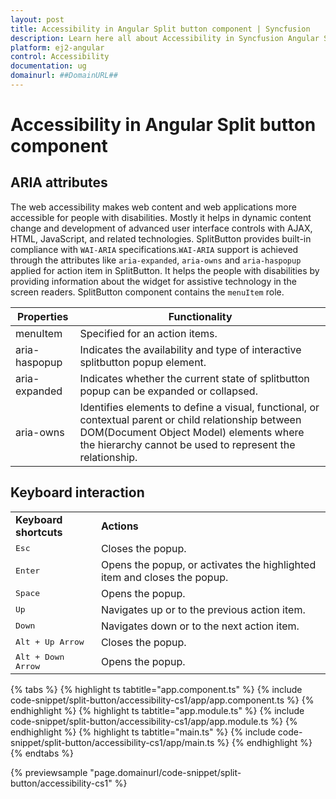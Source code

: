 ```yaml
---
layout: post
title: Accessibility in Angular Split button component | Syncfusion
description: Learn here all about Accessibility in Syncfusion Angular Split button component of Syncfusion Essential JS 2 and more.
platform: ej2-angular
control: Accessibility 
documentation: ug
domainurl: ##DomainURL##
---
```


# Accessibility in Angular Split button component

## ARIA attributes

The web accessibility makes web content and web applications more accessible for people with disabilities.
Mostly it helps in dynamic content change and development of advanced user interface controls with AJAX, HTML, JavaScript, and related technologies.
SplitButton provides built-in compliance with `WAI-ARIA` specifications.`WAI-ARIA` support is achieved through the
attributes like `aria-expanded`, `aria-owns` and `aria-haspopup` applied for action item in SplitButton.
It helps the people with disabilities by providing information about the widget for assistive technology in the screen readers.
SplitButton component contains the  `menuItem` role.

| Properties | Functionality |
| ------------ | ----------------------- |
| menuItem | Specified for an action items. |
| aria-haspopup | Indicates the availability and type of interactive splitbutton popup element. |
| aria-expanded | Indicates whether the current state of splitbutton popup can be expanded or collapsed. |
| aria-owns | Identifies elements to define a visual, functional, or contextual parent or child relationship between DOM(Document Object Model) elements where the hierarchy cannot be used to represent the relationship. |

## Keyboard interaction

<!-- markdownlint-disable MD033 -->
<table>
<tr>
<td>
<b>Keyboard shortcuts</b></td><td>
<b>Actions</b></td></tr>
<tr>
<td>
<kbd>Esc</kbd></td><td>
Closes the popup.</td></tr>
<tr>
<td>
<kbd>Enter</kbd></td><td>
Opens the popup, or activates the highlighted item and closes the popup.</td></tr>
<tr>
<td>
<kbd>Space</kbd></td><td>
Opens the popup.</td></tr>
<tr>
<td>
<kbd>Up</kbd></td><td>
Navigates up or to the previous action item.</td></tr>
<tr>
<td>
<kbd>Down</kbd></td><td>
Navigates down or to the next action item.</td></tr>
<tr>
<td>
<kbd>Alt + Up Arrow</kbd></td><td>
Closes the popup.</td></tr>
<tr>
<td>
<kbd>Alt + Down Arrow</kbd></td><td>
Opens the popup.</td></tr>
</table>

{% tabs %}
{% highlight ts tabtitle="app.component.ts" %}
{% include code-snippet/split-button/accessibility-cs1/app/app.component.ts %}
{% endhighlight %}
{% highlight ts tabtitle="app.module.ts" %}
{% include code-snippet/split-button/accessibility-cs1/app/app.module.ts %}
{% endhighlight %}
{% highlight ts tabtitle="main.ts" %}
{% include code-snippet/split-button/accessibility-cs1/app/main.ts %}
{% endhighlight %}
{% endtabs %}
  
{% previewsample "page.domainurl/code-snippet/split-button/accessibility-cs1" %}